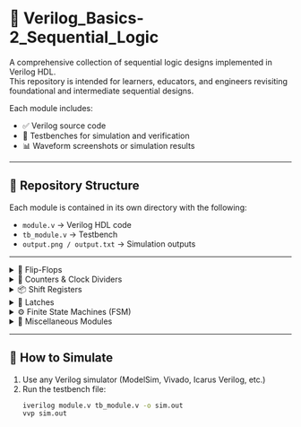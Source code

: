 # 🔁 Verilog_Basics-2_Sequential_Logic

A comprehensive collection of sequential logic designs implemented in Verilog HDL.  
This repository is intended for learners, educators, and engineers revisiting foundational and intermediate sequential designs.

Each module includes:

- ✅ Verilog source code  
- 🧪 Testbenches for simulation and verification  
- 📊 Waveform screenshots or simulation results  

---

## 📁 Repository Structure

Each module is contained in its own directory with the following:

- `module.v` → Verilog HDL code  
- `tb_module.v` → Testbench  
- `output.png / output.txt` → Simulation outputs  

---

<details>
<summary>🧠 Flip-Flops</summary>

- [x] D Flip-Flop  
- [x] D Flip-Flop with Asynchronous Reset  
- [x] D Latch with Enable  
- [x] T Flip-Flop  
- [x] T Flip-Flop using D Flip-Flop  
- [x] JK Flip-Flop  
- [x] JK Flip-Flop using D Flip-Flop  
- [x] Master-Slave JK Flip-Flop  

📁 [`/D_FlipFlop`](./D_FlipFlop)  
📁 [`/DFF_Asyn_Rst`](./DFF_Asyn_Rst)  
📁 [`/D_Latch_Enable`](./D_Latch_Enable)  
📁 [`/T_FlipFlop`](./T_FlipFlop)  
📁 [`/TFF_with_DFF`](./TFF_with_DFF)  
📁 [`/JK_Flip_Flop`](./JK_Flip_Flop)  
📁 [`/JKFF_with_DFF`](./JKFF_with_DFF)  
📁 [`/MS_JK_FlipFlop`](./MS_JK_FlipFlop)

</details>

<details>
<summary>🧮 Counters & Clock Dividers</summary>

- [x] Asynchronous Counter using T Flip-Flops  
- [x] Synchronous Up-Down Counter  
- [x] Ring Counter  
- [x] Johnson Counter  
- [x] Clock Divider by 2  
- [x] Clock Divider by 3  
- [x] Clock Divider by 4  
- [x] Clock Divider by 248  

📁 [`/Asyn_Counter_TFF`](./Asyn_Counter_TFF)  
📁 [`/Syn_Up_Down_Counter`](./Syn_Up_Down_Counter)  
📁 [`/Ring_Counter`](./Ring_Counter)  
📁 [`/Jhonson_Counter`](./Jhonson_Counter)  
📁 [`/Clk_Div_2`](./Clk_Div_2)  
📁 [`/Clk_Div_3`](./Clk_Div_3)  
📁 [`/Clk_Div_4`](./Clk_Div_4)  
📁 [`/Clk_Div_248`](./Clk_Div_248)

</details>

<details>
<summary>📦 Shift Registers</summary>

- [x] Serial-In Serial-Out (SISO)  
- [x] Serial-In Parallel-Out (SIPO)  
- [x] Parallel-In Parallel-Out (PIPO)  
- [x] Parallel-In Serial-Out (PISO)  

📁 [`/SISO`](./SISO)  
📁 [`/SIPO`](./SIPO)  
📁 [`/PIPO`](./PIPO)  
📁 [`/PISO`](./PISO)

</details>

<details>
<summary>🔐 Latches</summary>

- [x] RS Latch using NAND Gates  
- [x] RS Latch using NOR Gates  
- [x] SR Latch with Enable  

📁 [`/RS_Latch_NAND_Gates`](./RS_Latch_NAND_Gates)  
📁 [`/RS_Latch_NOR_Gates`](./RS_Latch_NOR_Gates)  
📁 [`/SR_Latch_Enable`](./SR_Latch_Enable)

</details>

<details>
<summary>⚙️ Finite State Machines (FSM)</summary>

- [x] Mealy FSM for Half Adder  
- [x] Moore FSM for Half Adder  
- [x] Mealy FSM for Sequence Detector  
- [x] Moore FSM for Sequence Detector  

📁 [`/FSM_Mealy_Half_Adder`](./FSM_Mealy_Half_Adder)  
📁 [`/FSM_Moore_Half_Adder`](./FSM_Moore_Half_Adder)  
📁 [`/Mealy_FSM_Seq_Dec`](./Mealy_FSM_Seq_Dec)  
📁 [`/Moore_FSM_Seq_Dec`](./Moore_FSM_Seq_Dec)

</details>

<details>
<summary>🎯 Miscellaneous Modules</summary>

- [x] Pulse Modulo-3 Generator  
- [x] Pulse Modulo-11 Generator  
- [x] Linear Feedback Shift Register (LFSR)  

📁 [`/Pulse_Mod_3`](./Pulse_Mod_3)  
📁 [`/Pulse_Mod_11`](./Pulse_Mod_11)  
📁 [`/LFSR`](./LFSR)

</details>

---

## 🚀 How to Simulate

1. Use any Verilog simulator (ModelSim, Vivado, Icarus Verilog, etc.)  
2. Run the testbench file:  
   ```bash
   iverilog module.v tb_module.v -o sim.out  
   vvp sim.out  
